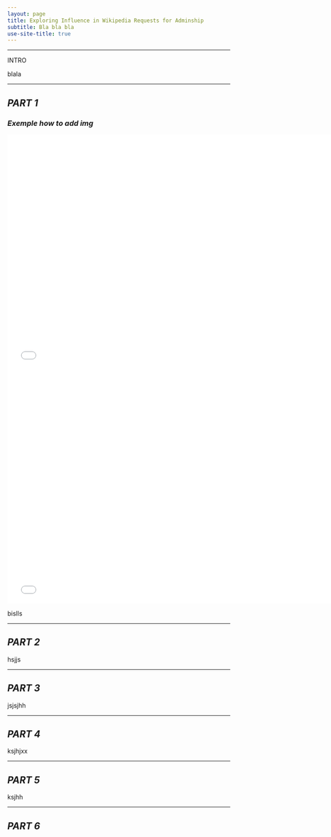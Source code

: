 ```yaml
---
layout: page
title: Exploring Influence in Wikipedia Requests for Adminship
subtitle: Bla bla bla 
use-site-title: true
---
```


--------------------------

INTRO

blala

--------------------------

## *PART 1* 

### *Exemple how to add img* 

<iframe src="assets/img/crepe.jpg " width="750px" height="530px" frameborder="0" position="relative">Title 1</iframe>

<iframe src="assets/img/crepe.jpg " width="750px" height="530px" frameborder="0" position="relative">Title 2</iframe>

bislls

--------------------------

## *PART 2* 

hsjjs

--------------------------

## *PART 3* 

jsjsjhh

--------------------------

## *PART 4* 

ksjhjxx

--------------------------

## *PART 5* 

ksjhh

--------------------------

## *PART 6* 

